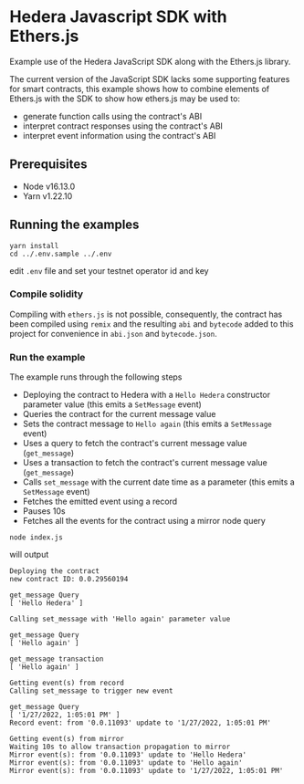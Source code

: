 # Hedera Javascript SDK with Ethers.js

Example use of the Hedera JavaScript SDK along with the Ethers.js library.

The current version of the JavaScript SDK lacks some supporting features for smart contracts, this example shows how to combine elements of Ethers.js with the SDK to show how ethers.js may be used to:
* generate function calls using the contract's ABI
* interpret contract responses using the contract's ABI
* interpret event information using the contract's ABI

## Prerequisites

* Node v16.13.0
* Yarn v1.22.10

## Running the examples

```shell
yarn install
cd ../.env.sample ../.env
```

edit `.env` file and set your testnet operator id and key

### Compile solidity

Compiling with `ethers.js` is not possible, consequently, the contract has been compiled using `remix` and the resulting `abi` and `bytecode` added to this project for convenience in `abi.json` and `bytecode.json`.

### Run the example

The example runs through the following steps
* Deploying the contract to Hedera with a `Hello Hedera` constructor parameter value (this emits a `SetMessage` event)
* Queries the contract for the current message value
* Sets the contract message to `Hello again` (this emits a `SetMessage` event)
* Uses a query to fetch the contract's current message value (`get_message`)
* Uses a transaction to fetch the contract's current message value (`get_message`)
* Calls `set_message` with the current date time as a parameter (this emits a `SetMessage` event)
* Fetches the emitted event using a record
* Pauses 10s
* Fetches all the events for the contract using a mirror node query

```shell
node index.js
```

will output

```shell
Deploying the contract
new contract ID: 0.0.29560194

get_message Query
[ 'Hello Hedera' ]

Calling set_message with 'Hello again' parameter value

get_message Query
[ 'Hello again' ]

get_message transaction
[ 'Hello again' ]

Getting event(s) from record
Calling set_message to trigger new event

get_message Query
[ '1/27/2022, 1:05:01 PM' ]
Record event: from '0.0.11093' update to '1/27/2022, 1:05:01 PM'

Getting event(s) from mirror
Waiting 10s to allow transaction propagation to mirror
Mirror event(s): from '0.0.11093' update to 'Hello Hedera'
Mirror event(s): from '0.0.11093' update to 'Hello again'
Mirror event(s): from '0.0.11093' update to '1/27/2022, 1:05:01 PM'
```
